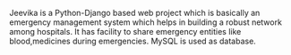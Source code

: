 Jeevika is a Python-Django based web project which is basically an emergency management system which helps in building a robust network among hospitals.
It has facility to share emergency entities like blood,medicines during emergencies.
MySQL is used as database.
